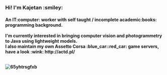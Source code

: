 <h3>Hi! I'm Kajetan :smiley: <h4>An IT:computer: worker with self taught / incomplete academic:books: programming background.<br>
<br>
I'm currently interested in bringing computer vision and photogrammetry to Java using lightweight models.
  <br>
I also maintain my own Assetto Corsa :blue_car::red_car: game servers, have a look :wink: http://actd.pl/
  <br><br>

![65yhtrsgfxb](https://user-images.githubusercontent.com/85412627/231771364-8a2ab3c9-3885-462e-b0fb-a8e7138d1a15.jpg)
